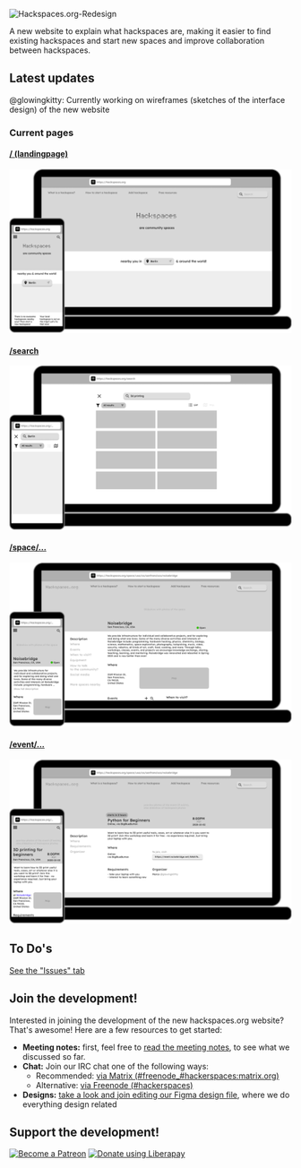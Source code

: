 ![Hackspaces.org-Redesign](images/headerimage.jpg "Hackspaces.org-Redesign")

A new website to explain what hackspaces are, making it easier to find existing hackspaces and start new spaces and improve collaboration between hackspaces.

## Latest updates
@glowingkitty: Currently working on wireframes (sketches of the interface design) of the new website

### Current pages
#### [/ (landingpage)](https://www.figma.com/file/0oos6GDzawT7LEK4g7bFR2/Hackspaces.org-Redesign?node-id=184%3A2)
![/ (landingpage)](design/landingpage.jpg "/ (landingpage)")

#### [/search](https://www.figma.com/file/0oos6GDzawT7LEK4g7bFR2/Hackspaces.org-Redesign?node-id=81%3A3)
![/search](design/search.jpg "/search")

#### [/space/...](https://www.figma.com/file/0oos6GDzawT7LEK4g7bFR2/Hackspaces.org-Redesign?node-id=188%3A193)
![/space/...](design/space.jpg "/space/...")

#### [/event/...](https://www.figma.com/file/0oos6GDzawT7LEK4g7bFR2/Hackspaces.org-Redesign?node-id=328%3A0)
![/event/...](design/event.jpg "/event/...")


## To Do's
[See the "Issues" tab](https://github.com/glowingkitty/Hackspaces.org-Redesign/issues)

## Join the development!

Interested in joining the development of the new hackspaces.org website? That's awesome!
Here are a few resources to get started:
- **Meeting notes:** first, feel free to [read the meeting notes](https://github.com/glowingkitty/Hackspaces.org-Redesign/wiki/Meeting-Notes---2020-July-28), to see what we discussed so far.
- **Chat:** 
    Join our IRC chat one of the following ways:
    - Recommended: [via Matrix (#freenode_#hackerspaces:matrix.org)](https://app.element.io//#/room/#freenode_#hackerspaces:matrix.org)
    - Alternative: [via Freenode (#hackerspaces)](https://webchat.freenode.net/)
- **Designs:** [take a look and join editing our Figma design file](https://www.figma.com/file/0oos6GDzawT7LEK4g7bFR2/Hackspaces.org-Redesign), where we do everything design related

## Support the development!

<a href="https://www.patreon.com/bePatron?u=24983231"><img alt="Become a Patreon" src="images/patreon_button.svg"></a> <a href="https://liberapay.com/glowingkitty/donate"><img alt="Donate using Liberapay" src="https://liberapay.com/assets/widgets/donate.svg"></a>